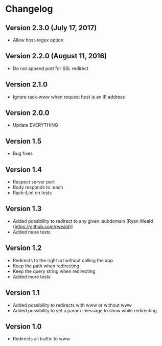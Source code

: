 Changelog
=========

Version 2.3.0 (July 17, 2017)
-----------------------------

* Allow host-regex option

Version 2.2.0 (August 11, 2016)
-----------------------------

* Do not append port for SSL redirect

Version 2.1.0
-----------------------------

* Ignore rack-www when request host is an IP address

Version 2.0.0
-----------------------------

* Update EVERYTHING

Version 1.5
-----------------------------

* Bug fixes

Version 1.4
-----------------------------

* Respect server port
* Body responds to :each
* Rack::Lint on tests

Version 1.3
-----------------------------

* Added possibility to redirect to any given :subdomain [Ryan Weald (https://github.com/rweald)]
* Added more tests

Version 1.2
-----------------------------

* Redirects to the right url without calling the app
* Keep the path when redirecting
* Keep the query string when redirecting
* Added more tests

Version 1.1
-----------------------------

* Added possibility to redirects with www or without www
* Added possibility to set a param :message to show while redirecting

Version 1.0
-----------------------------

* Redirects all traffic to www
